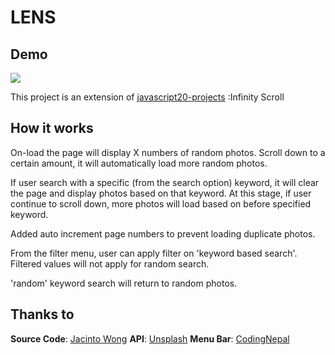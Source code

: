 # LENS
## Demo
![](LensDemo.gif)

This project is an extension of [javascript20-projects](https://github.com/zero-to-mastery/javascript20-projects) :Infinity Scroll
## How it works
On-load the page will display X numbers of random photos.
Scroll down to a certain amount, it will automatically load more random photos.

If user search with a specific (from the search option) keyword, it will clear the page and display photos based on that keyword.
At this stage, if user continue to scroll down, more photos will load based on before specified keyword.

Added auto increment page numbers to prevent loading duplicate photos.

From the filter menu, user can apply filter on 'keyword based search'. Filtered values will not apply for random search.

'random' keyword search will return to random photos.

## Thanks to
**Source Code**: [Jacinto Wong](https://github.com/JacintoDesign/infinite-scroll)
**API**: [Unsplash](https://unsplash.com/developers)
**Menu Bar**: [CodingNepal](https://www.codingnepalweb.com/2020/06/responsive-navbar-with-search-box-html-css-javascript.html)
